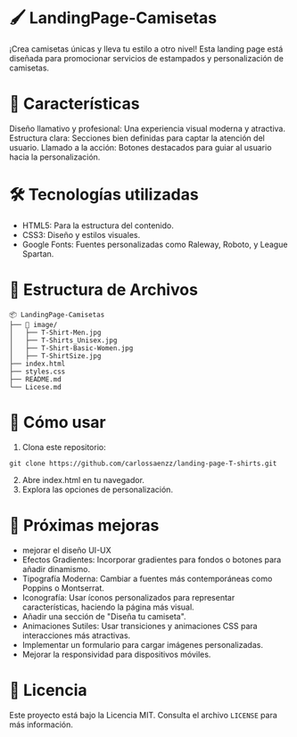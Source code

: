 # 🖌️ LandingPage-Camisetas
¡Crea camisetas únicas y lleva tu estilo a otro nivel!
Esta landing page está diseñada para promocionar servicios de estampados y personalización de camisetas.
# 🌟 Características
Diseño llamativo y profesional: Una experiencia visual moderna y atractiva.
Estructura clara: Secciones bien definidas para captar la atención del usuario.
Llamado a la acción: Botones destacados para guiar al usuario hacia la personalización.
# 🛠️ Tecnologías utilizadas
- HTML5: Para la estructura del contenido.
- CSS3: Diseño y estilos visuales.
- Google Fonts: Fuentes personalizadas como Raleway, Roboto, y League Spartan.
# 📂 Estructura de Archivos
```
📦 LandingPage-Camisetas
├── 📁 image/
│   ├── T-Shirt-Men.jpg
│   ├── T-Shirts_Unisex.jpg
│   ├── T-Shirt-Basic-Women.jpg
│   ├── T-ShirtSize.jpg
├── index.html
├── styles.css
├── README.md 
└── Licese.md
```
# 🚀 Cómo usar
1. Clona este repositorio:
```
git clone https://github.com/carlossaenzz/landing-page-T-shirts.git
```
2. Abre index.html en tu navegador.
3. Explora las opciones de personalización.
# 📌 Próximas mejoras
- mejorar el diseño UI-UX
- Efectos Gradientes: Incorporar gradientes para fondos o botones para añadir dinamismo.
- Tipografía Moderna: Cambiar a fuentes más contemporáneas como Poppins o Montserrat.
- Iconografía: Usar íconos personalizados para representar características, haciendo la página más visual.
- Añadir una sección de "Diseña tu camiseta".
- Animaciones Sutiles: Usar transiciones y animaciones CSS para interacciones más atractivas.
- Implementar un formulario para cargar imágenes personalizadas.
- Mejorar la responsividad para dispositivos móviles.
# 📝 Licencia
Este proyecto está bajo la Licencia MIT. Consulta el archivo `LICENSE` para más información.